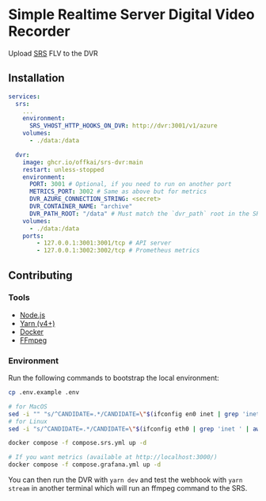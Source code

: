 # Simple Realtime Server Digital Video Recorder

Upload [SRS](https://ossrs.io/lts/en-us/) FLV to the DVR

## Installation

```yaml
services:
  srs:
    ...
    environment:
      SRS_VHOST_HTTP_HOOKS_ON_DVR: http://dvr:3001/v1/azure
    volumes:
      - ./data:/data

  dvr:
    image: ghcr.io/offkai/srs-dvr:main
    restart: unless-stopped
    environment:
      PORT: 3001 # Optional, if you need to run on another port
      METRICS_PORT: 3002 # Same as above but for metrics
      DVR_AZURE_CONNECTION_STRING: <secret>
      DVR_CONTAINER_NAME: "archive"
      DVR_PATH_ROOT: "/data" # Must match the `dvr_path` root in the SRS config
    volumes:
      - ./data:/data
    ports:
        - 127.0.0.1:3001:3001/tcp # API server
        - 127.0.0.1:3002:3002/tcp # Prometheus metrics
```

## Contributing

### Tools

- [Node.js](https://nodejs.org/en)
- [Yarn (v4+)](https://yarnpkg.com/)
- [Docker](https://docs.docker.com/)
- [FFmpeg](https://www.ffmpeg.org/)

### Environment

Run the following commands to bootstrap the local environment:

```sh
cp .env.example .env

# for MacOS
sed -i "" "s/^CANDIDATE=.*/CANDIDATE=\"$(ifconfig en0 inet | grep 'inet ' | awk '{print $2}')\"/" .env
# for Linux
sed -i "s/^CANDIDATE=.*/CANDIDATE=\"$(ifconfig eth0 | grep 'inet ' | awk '{print $2}')\"/" .env

docker compose -f compose.srs.yml up -d

# If you want metrics (available at http://localhost:3000/)
docker compose -f compose.grafana.yml up -d
```

You can then run the DVR with `yarn dev` and test the webhook with `yarn stream` in another terminal which will run an ffmpeg command to the SRS.
